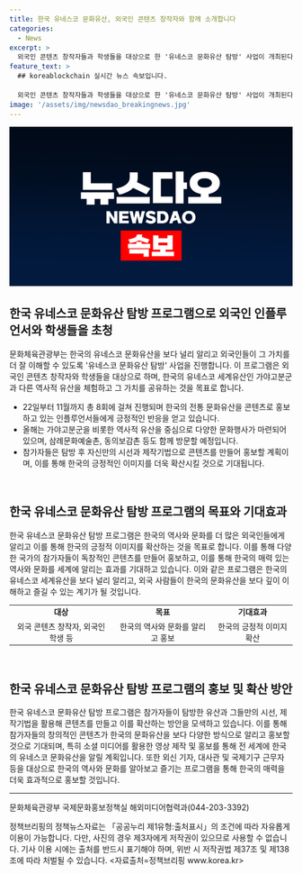 ```yaml
---
title: 한국 유네스코 문화유산, 외국인 콘텐츠 창작자와 함께 소개합니다
categories:
  - News
excerpt: >
  외국인 콘텐츠 창작자들과 학생들을 대상으로 한 '유네스코 문화유산 탐방' 사업이 개최된다. 국내 유네스코 문화유산을 널리 알리고 외국인들에게 전통 문화유산을 체험시키는 이번 사업은 한국에 대한 긍정적인 이미지를 높이는 데 기여하고 있다. 이번 사업은 올해 가야고분군 등 역사적 가치를 체험하고 이에 연계된 지역을 방문하며 콘텐츠를 제작하여 홍보할 예정이다. 이를 통해 한국의 매력 있는 역사와 문화를 세계에 보여줄 것으로 기대된다.
feature_text: >
  ## koreablockchain 실시간 뉴스 속보입니다.

  외국인 콘텐츠 창작자들과 학생들을 대상으로 한 '유네스코 문화유산 탐방' 사업이 개최된다. 국내 유네스코 문화유산을 널리 알리고 외국인들에게 전통 문화유산을 체험시키는 이번 사업은 한국에 대한 긍정적인 이미지를 높이는 데 기여하고 있다. 이번 사업은 올해 가야고분군 등 역사적 가치를 체험하고 이에 연계된 지역을 방문하며 콘텐츠를 제작하여 홍보할 예정이다. 이를 통해 한국의 매력 있는 역사와 문화를 세계에 보여줄 것으로 기대된다.
image: '/assets/img/newsdao_breakingnews.jpg'
---
```


<p><img src="/assets/img/newsdao_breakingnews.jpg" alt="koreablockchain 속보" /></p>

<h2 data-ke-size="size26">한국 유네스코 문화유산 탐방 프로그램으로 외국인 인플루언서와 학생들을 초청</h2>

<p>문화체육관광부는 한국의 유네스코 문화유산을 보다 널리 알리고 외국인들이 그 가치를 더 잘 이해할 수 있도록 '유네스코 문화유산 탐방' 사업을 진행합니다. 이 프로그램은 외국인 콘텐츠 창작자와 학생들을 대상으로 하며, 한국의 유네스코 세계유산인 가야고분군과 다른 역사적 유산을 체험하고 그 가치를 공유하는 것을 목표로 합니다.</p>

<ul>
  <li>22일부터 11월까지 총 8회에 걸쳐 진행되며 한국의 전통 문화유산을 콘텐츠로 홍보하고 있는 인플루언서들에게 긍정적인 반응을 얻고 있습니다.</li>
  <li>올해는 가야고분군을 비롯한 역사적 유산을 중심으로 다양한 문화행사가 마련되어 있으며, 삼례문화예술촌, 동의보감촌 등도 함께 방문할 예정입니다.</li>
  <li>참가자들은 탐방 후 자신만의 시선과 제작기법으로 콘텐츠를 만들어 홍보할 계획이며, 이를 통해 한국의 긍정적인 이미지를 더욱 확산시킬 것으로 기대됩니다.</li>
</ul>

<p data-ke-size="size16">&nbsp;</p>

<h2 data-ke-size="size26">한국 유네스코 문화유산 탐방 프로그램의 목표와 기대효과</h2>

<p>한국 유네스코 문화유산 탐방 프로그램은 한국의 역사와 문화를 더 많은 외국인들에게 알리고 이를 통해 한국의 긍정적 이미지를 확산하는 것을 목표로 합니다. 이를 통해 다양한 국가의 참가자들이 독창적인 콘텐츠를 만들어 홍보하고, 이를 통해 한국의 매력 있는 역사와 문화를 세계에 알리는 효과를 기대하고 있습니다. 이와 같은 프로그램은 한국의 유네스코 세계유산을 보다 널리 알리고, 외국 사람들이 한국의 문화유산을 보다 깊이 이해하고 즐길 수 있는 계기가 될 것입니다.</p>

<table>
  <tr>
    <td style="text-align: center; height: 17px;"><b>대상</b></td>
    <td style="text-align: center; height: 17px;"><b>목표</b></td>
    <td style="text-align: center; height: 17px;"><b>기대효과</b></td>
  </tr>
  <tr>
    <td style="text-align: center; height: 17px;">외국 콘텐츠 창작자, 외국인 학생 등</td>
    <td style="text-align: center; height: 17px;">한국의 역사와 문화를 알리고 홍보</td>
    <td style="text-align: center; height: 17px;">한국의 긍정적 이미지 확산</td>
  </tr>
</table>

<p data-ke-size="size16">&nbsp;</p>

<h2 data-ke-size="size26">한국 유네스코 문화유산 탐방 프로그램의 홍보 및 확산 방안</h2>

<p>한국 유네스코 문화유산 탐방 프로그램은 참가자들이 탐방한 유산과 그들만의 시선, 제작기법을 활용해 콘텐츠를 만들고 이를 확산하는 방안을 모색하고 있습니다. 이를 통해 참가자들의 창의적인 콘텐츠가 한국의 문화유산을 보다 다양한 방식으로 알리고 홍보할 것으로 기대되며, 특히 소셜 미디어를 활용한 영상 제작 및 홍보를 통해 전 세계에 한국의 유네스코 문화유산을 알릴 계획입니다. 또한 외신 기자, 대사관 및 국제기구 근무자 등을 대상으로 한국의 역사와 문화를 알아보고 즐기는 프로그램을 통해 한국의 매력을 더욱 효과적으로 홍보할 것입니다.</p>

<hr>

<p>문화체육관광부 국제문화홍보정책실 해외미디어협력과(044-203-3392)</p>

<p>정책브리핑의 정책뉴스자료는 「공공누리 제1유형:출처표시」의 조건에 따라 자유롭게 이용이 가능합니다. 다만, 사진의 경우 제3자에게 저작권이 있으므로 사용할 수 없습니다. 기사 이용 시에는 출처를 반드시 표기해야 하며, 위반 시 저작권법 제37조 및 제138조에 따라 처벌될 수 있습니다. &lt;자료출처=정책브리핑 www.korea.kr></p>

